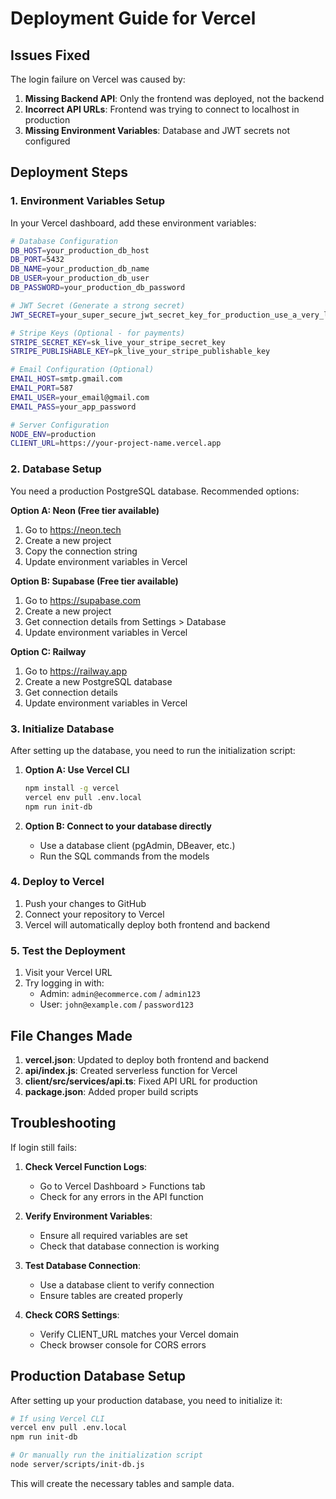 # Deployment Guide for Vercel

## Issues Fixed

The login failure on Vercel was caused by:
1. **Missing Backend API**: Only the frontend was deployed, not the backend
2. **Incorrect API URLs**: Frontend was trying to connect to localhost in production
3. **Missing Environment Variables**: Database and JWT secrets not configured

## Deployment Steps

### 1. Environment Variables Setup

In your Vercel dashboard, add these environment variables:

```bash
# Database Configuration
DB_HOST=your_production_db_host
DB_PORT=5432
DB_NAME=your_production_db_name
DB_USER=your_production_db_user
DB_PASSWORD=your_production_db_password

# JWT Secret (Generate a strong secret)
JWT_SECRET=your_super_secure_jwt_secret_key_for_production_use_a_very_long_random_string

# Stripe Keys (Optional - for payments)
STRIPE_SECRET_KEY=sk_live_your_stripe_secret_key
STRIPE_PUBLISHABLE_KEY=pk_live_your_stripe_publishable_key

# Email Configuration (Optional)
EMAIL_HOST=smtp.gmail.com
EMAIL_PORT=587
EMAIL_USER=your_email@gmail.com
EMAIL_PASS=your_app_password

# Server Configuration
NODE_ENV=production
CLIENT_URL=https://your-project-name.vercel.app
```

### 2. Database Setup

You need a production PostgreSQL database. Recommended options:

**Option A: Neon (Free tier available)**
1. Go to https://neon.tech
2. Create a new project
3. Copy the connection string
4. Update environment variables in Vercel

**Option B: Supabase (Free tier available)**
1. Go to https://supabase.com
2. Create a new project
3. Get connection details from Settings > Database
4. Update environment variables in Vercel

**Option C: Railway**
1. Go to https://railway.app
2. Create a new PostgreSQL database
3. Get connection details
4. Update environment variables in Vercel

### 3. Initialize Database

After setting up the database, you need to run the initialization script:

1. **Option A: Use Vercel CLI**
   ```bash
   npm install -g vercel
   vercel env pull .env.local
   npm run init-db
   ```

2. **Option B: Connect to your database directly**
   - Use a database client (pgAdmin, DBeaver, etc.)
   - Run the SQL commands from the models

### 4. Deploy to Vercel

1. Push your changes to GitHub
2. Connect your repository to Vercel
3. Vercel will automatically deploy both frontend and backend

### 5. Test the Deployment

1. Visit your Vercel URL
2. Try logging in with:
   - Admin: `admin@ecommerce.com` / `admin123`
   - User: `john@example.com` / `password123`

## File Changes Made

1. **vercel.json**: Updated to deploy both frontend and backend
2. **api/index.js**: Created serverless function for Vercel
3. **client/src/services/api.ts**: Fixed API URL for production
4. **package.json**: Added proper build scripts

## Troubleshooting

If login still fails:

1. **Check Vercel Function Logs**:
   - Go to Vercel Dashboard > Functions tab
   - Check for any errors in the API function

2. **Verify Environment Variables**:
   - Ensure all required variables are set
   - Check that database connection is working

3. **Test Database Connection**:
   - Use a database client to verify connection
   - Ensure tables are created properly

4. **Check CORS Settings**:
   - Verify CLIENT_URL matches your Vercel domain
   - Check browser console for CORS errors

## Production Database Setup

After setting up your production database, you need to initialize it:

```bash
# If using Vercel CLI
vercel env pull .env.local
npm run init-db

# Or manually run the initialization script
node server/scripts/init-db.js
```

This will create the necessary tables and sample data.
